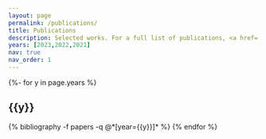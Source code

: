 ```yaml
---
layout: page
permalink: /publications/
title: Publications
description: Selected works. For a full list of publications, <a href='https://scholar.google.com/citations?user=YS4hr1UAAAAJ&hl=us-EN'>Click here</a>!
years: [2023,2022,2021]
nav: true
nav_order: 1
---
```

<!-- _pages/publications.md -->
<div class="publications">

{%- for y in page.years %}
  <h2 class="year">{{y}}</h2>
  {% bibliography -f papers -q @*[year={{y}}]* %}
{% endfor %}

</div>
